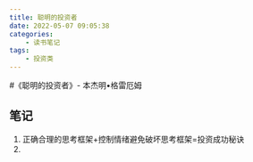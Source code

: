 ```yaml
---
title: 聪明的投资者
date: 2022-05-07 09:05:38
categories: 
    - 读书笔记
tags:
    - 投资类
---
```


#《聪明的投资者》- 本杰明•格雷厄姆

## 笔记
1. 正确合理的思考框架+控制情绪避免破坏思考框架=投资成功秘诀
2. 